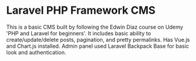 # Laravel PHP Framework CMS

This is a basic CMS built by following the Edwin Diaz course on Udemy 'PHP and Laravel for beginners'. It includes basic ability to create/update/delete posts, pagination, and pretty permalinks. Has Vue.js and Chart.js installed. Admin panel used Laravel Backpack Base for basic look and authentication. 
